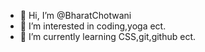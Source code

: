 - 👋 Hi, I’m @BharatChotwani
- 👀 I’m interested in coding,yoga ect.
- 🌱 I’m currently learning CSS,git,github ect.

<!---
BharatChotwani/BharatChotwani is a ✨ special ✨ repository because its `README.md` (this file) appears on your GitHub profile.
You can click the Preview link to take a look at your changes.
--->
